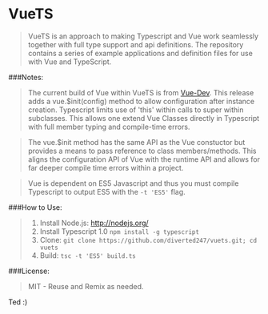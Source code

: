 VueTS
=====

> VueTS is an approach to making Typescript and Vue work seamlessly together with full type support and api definitions. The repository contains a series of example applications and definition files for use with Vue and TypeScript.

###Notes:
> The current build of Vue within VueTS is from [Vue-Dev](https://github.com/yyx990803/vue/tree/dev). This release adds a vue.$init(config) method to allow configuration after instance creation. Typescript limits use of 'this' within calls to super within subclasses. This allows one extend Vue Classes directly in Typescript with full member typing and compile-time errors.

> The vue.$init method has the same API as the Vue constuctor but provides a means to pass reference to class members/methods. This aligns the configuration API of Vue with the runtime API and allows for far deeper compile time errors within a project.

> Vue is dependent on ES5 Javascript and thus you must compile Typescript to output ES5 with the `-t 'ES5'` flag.

###How to Use:
> 1. Install Node.js: http://nodejs.org/
> 2. Install Typescript 1.0 `npm install -g typescript`
> 3. Clone: `git clone https://github.com/diverted247/vuets.git; cd vuets`
> 4. Build: `tsc -t 'ES5' build.ts`
 

###License:
> MIT - Reuse and Remix as needed.

Ted :)
